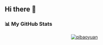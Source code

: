 ## Hi there 👋

<!--
**qibaoyuan/qibaoyuan** is a ✨ _special_ ✨ repository because its `README.md` (this file) appears on your GitHub profile.

Here are some ideas to get you started:

- 🔭 I’m currently working on ...
- 🌱 I’m currently learning ...
- 👯 I’m looking to collaborate on ...
- 🤔 I’m looking for help with ...
- 💬 Ask me about ...
- 📫 How to reach me: ...
- 😄 Pronouns: ...
- ⚡ Fun fact: ...
-->


### 📊 My GitHub Stats

<div align="center">
    <a href="https://github.com/qibaoyuan">
        <img align="center" src="https://github-readme-stats.vercel.app/api?username=qibaoyuan&show_icons=true&include_all_commits=true&theme=buefy&hide_border=true" alt="qibaoyuan" />
    </a>
</div>
